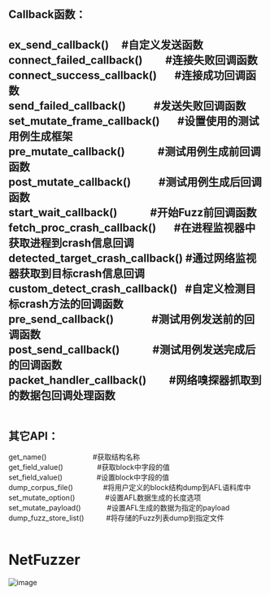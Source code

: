 Callback函数：<br>
---
ex_send_callback()                #自定义发送函数<br>
connect_failed_callback()         #连接失败回调函数<br>
connect_success_callback()        #连接成功回调函数<br>
send_failed_callback()            #发送失败回调函数<br>
set_mutate_frame_callback()       #设置使用的测试用例生成框架<br>
pre_mutate_callback()             #测试用例生成前回调函数<br>
post_mutate_callback()            #测试用例生成后回调函数<br>
start_wait_callback()             #开始Fuzz前回调函数<br>
fetch_proc_crash_callback()       #在进程监视器中获取进程到crash信息回调<br>
detected_target_crash_callback()  #通过网络监视器获取到目标crash信息回调<br>
custom_detect_crash_callback()    #自定义检测目标crash方法的回调函数<br>
pre_send_callback()               #测试用例发送前的回调函数<br>
post_send_callback()              #测试用例发送完成后的回调函数<br>
packet_handler_callback()         #网络嗅探器抓取到的数据包回调处理函数<br>
<br><br>
其它API：<br>
---
get_name()                        #获取结构名称<br>
get_field_value()                 #获取block中字段的值<br>
set_field_value()                 #设置block中字段的值<br>
dump_corpus_file()                #将用户定义的block结构dump到AFL语料库中<br>
set_mutate_option()               #设置AFL数据生成的长度选项<br>
set_mutate_payload()              #设置AFL生成的数据为指定的payload<br>
dump_fuzz_store_list()            #将存储的Fuzz列表dump到指定文件<br><br>
# NetFuzzer
![image](https://github.com/weizn11/NetFuzzer/raw/master/img/flow.jpg)
<br><br><br>
